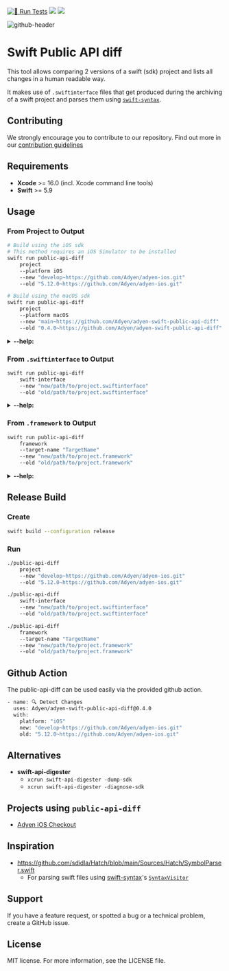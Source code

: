 [![🧪 Run Tests](https://github.com/Adyen/adyen-swift-public-api-diff/actions/workflows/run-tests.yml/badge.svg)](https://github.com/Adyen/adyen-swift-public-api-diff/actions/workflows/run-tests.yml)
[![](https://img.shields.io/endpoint?url=https%3A%2F%2Fswiftpackageindex.com%2Fapi%2Fpackages%2FAdyen%2Fadyen-swift-public-api-diff%2Fbadge%3Ftype%3Dswift-versions)](https://swiftpackageindex.com/Adyen/adyen-swift-public-api-diff)
[![](https://img.shields.io/endpoint?url=https%3A%2F%2Fswiftpackageindex.com%2Fapi%2Fpackages%2FAdyen%2Fadyen-swift-public-api-diff%2Fbadge%3Ftype%3Dplatforms)](https://swiftpackageindex.com/Adyen/adyen-swift-public-api-diff)

![github-header](https://github.com/user-attachments/assets/08ec7d60-eb0f-4937-b44a-afff02eff72c)


# Swift Public API diff

This tool allows comparing 2 versions of a swift (sdk) project and lists all changes in a human readable way.

It makes use of `.swiftinterface` files that get produced during the archiving of a swift project and parses them using [`swift-syntax`](https://github.com/swiftlang/swift-syntax).  

## Contributing
We strongly encourage you to contribute to our repository. Find out more in our [contribution guidelines](https://github.com/Adyen/.github/blob/master/CONTRIBUTING.md)

## Requirements
- **Xcode** >= 16.0 (incl. Xcode command line tools)
- **Swift** >= 5.9

## Usage
 
### From Project to Output

```bash
# Build using the iOS sdk
# This method requires an iOS Simulator to be installed
swift run public-api-diff
    project
    --platform iOS
    --new "develop~https://github.com/Adyen/adyen-ios.git"
    --old "5.12.0~https://github.com/Adyen/adyen-ios.git"
```

```bash
# Build using the macOS sdk
swift run public-api-diff
    project
    --platform macOS
    --new "main~https://github.com/Adyen/adyen-swift-public-api-diff"
    --old "0.4.0~https://github.com/Adyen/adyen-swift-public-api-diff"
```

<details><summary><b>--help:</b></summary>

```
USAGE: public-api-diff project --new <new> --old <old> --platform <platform> [--scheme <scheme>] [--swift-interface-type <swift-interface-type>] [--output <output>] [--log-output <log-output>] [--log-level <log-level>]

OPTIONS:
  --new <new>             Specify the updated version to compare to
  --old <old>             Specify the old version to compare to
  --platform <platform>   The platform to build the project for (iOS/macOS)
  --scheme <scheme>       [Optional] Which scheme to build (Needed when
                          comparing 2 xcode projects)
  --swift-interface-type <swift-interface-type>
                          [Optional] Specify the type of .swiftinterface you
                          want to compare (public/private) (default: public)
  --output <output>       [Optional] Where to output the result (File path)
  --log-output <log-output>
                          [Optional] Where to output the logs (File path)
  --log-level <log-level> [Optional] The log level to use during execution
                          (default: default)
  -h, --help              Show help information.
 ```
</details>
 
### From `.swiftinterface` to Output
 
```bash
swift run public-api-diff
    swift-interface
    --new "new/path/to/project.swiftinterface" 
    --old "old/path/to/project.swiftinterface"
```
 
<details><summary><b>--help:</b></summary>
 
```
USAGE: public-api-diff swift-interface --new <new> --old <old> [--target-name <target-name>] [--old-version-name <old-version-name>] [--new-version-name <new-version-name>] [--output <output>] [--log-output <log-output>] [--log-level <log-level>]

OPTIONS:
  --new <new>             Specify the updated .swiftinterface file to compare to
  --old <old>             Specify the old .swiftinterface file to compare to
  --target-name <target-name>
                          [Optional] The name of your target/module to show in
                          the output
  --old-version-name <old-version-name>
                          [Optional] The name of your old version (e.g. v1.0 /
                          main) to show in the output
  --new-version-name <new-version-name>
                          [Optional] The name of your new version (e.g. v2.0 /
                          develop) to show in the output
  --output <output>       [Optional] Where to output the result (File path)
  --log-output <log-output>
                          [Optional] Where to output the logs (File path)
  --log-level <log-level> [Optional] The log level to use during execution
                          (default: default)
  -h, --help              Show help information.
```
</details>

### From `.framework` to Output

```bash
swift run public-api-diff
    framework
    --target-name "TargetName"
    --new "new/path/to/project.framework" 
    --old "old/path/to/project.framework"
```

<details><summary><b>--help:</b></summary>

```
USAGE: public-api-diff framework --new <new> --old <old> --target-name <target-name> [--swift-interface-type <swift-interface-type>] [--old-version-name <old-version-name>] [--new-version-name <new-version-name>] [--output <output>] [--log-output <log-output>] [--log-level <log-level>]

OPTIONS:
  --new <new>             Specify the updated .framework to compare to
  --old <old>             Specify the old .framework to compare to
  --target-name <target-name>
                          The name of your target/module to show in the output
  --swift-interface-type <swift-interface-type>
                          [Optional] Specify the type of .swiftinterface you
                          want to compare (public/private) (default: public)
  --old-version-name <old-version-name>
                          [Optional] The name of your old version (e.g. v1.0 /
                          main) to show in the output
  --new-version-name <new-version-name>
                          [Optional] The name of your new version (e.g. v2.0 /
                          develop) to show in the output
  --output <output>       [Optional] Where to output the result (File path)
  --log-output <log-output>
                          [Optional] Where to output the logs (File path)
  --log-level <log-level> [Optional] The log level to use during execution
                          (default: default)
  -h, --help              Show help information.
```
</details>

## Release Build
### Create
```bash
swift build --configuration release
```

### Run
```bash
./public-api-diff
    project
    --new "develop~https://github.com/Adyen/adyen-ios.git" 
    --old "5.12.0~https://github.com/Adyen/adyen-ios.git"
```
```bash
./public-api-diff
    swift-interface
    --new "new/path/to/project.swiftinterface" 
    --old "old/path/to/project.swiftinterface"
```
```bash
./public-api-diff
    framework
    --target-name "TargetName"
    --new "new/path/to/project.framework" 
    --old "old/path/to/project.framework"
```

## Github Action
The public-api-diff can be used easily via the provided github action.
```bash
- name: 🔍 Detect Changes
  uses: Adyen/adyen-swift-public-api-diff@0.4.0
  with:
    platform: "iOS"
    new: "develop~https://github.com/Adyen/adyen-ios.git"
    old: "5.12.0~https://github.com/Adyen/adyen-ios.git"
```

## Alternatives
- **swift-api-digester**
  - `xcrun swift-api-digester -dump-sdk`
  - `xcrun swift-api-digester -diagnose-sdk`

## Projects using `public-api-diff`
- [Adyen iOS Checkout](https://github.com/Adyen/adyen-ios)

## Inspiration
 - https://github.com/sdidla/Hatch/blob/main/Sources/Hatch/SymbolParser.swift
   - For parsing swift files using [swift-syntax](https://github.com/swiftlang/swift-syntax)'s [`SyntaxVisitor`](https://github.com/swiftlang/swift-syntax/blob/main/Sources/SwiftSyntax/generated/SyntaxVisitor.swift)

## Support
If you have a feature request, or spotted a bug or a technical problem, create a GitHub issue.

## License    
MIT license. For more information, see the LICENSE file.
